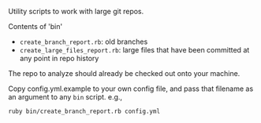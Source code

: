 Utility scripts to work with large git repos.

Contents of 'bin'

* `create_branch_report.rb`: old branches
* `create_large_files_report.rb`: large files that have been committed at any point in repo history

The repo to analyze should already be checked out onto your machine.

Copy config.yml.example to your own config file, and pass that
filename as an argument to any `bin` script.  e.g.,

    ruby bin/create_branch_report.rb config.yml